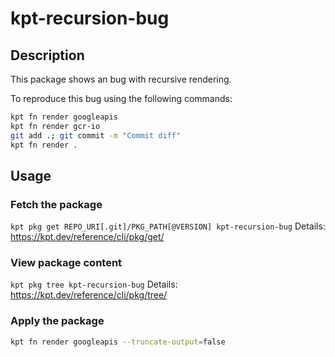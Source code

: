 # kpt-recursion-bug

## Description

This package shows an bug with recursive rendering.

To reproduce this bug using the following commands:

```bash
kpt fn render googleapis
kpt fn render gcr-io
git add .; git commit -m "Commit diff"
kpt fn render .
```

## Usage

### Fetch the package

`kpt pkg get REPO_URI[.git]/PKG_PATH[@VERSION] kpt-recursion-bug`
Details: https://kpt.dev/reference/cli/pkg/get/

### View package content

`kpt pkg tree kpt-recursion-bug`
Details: https://kpt.dev/reference/cli/pkg/tree/

### Apply the package

```bash
kpt fn render googleapis --truncate-output=false
```
